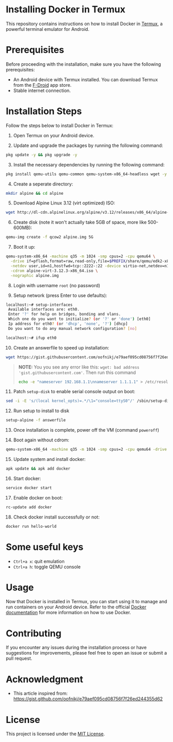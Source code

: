 # Installing Docker in Termux
This repository contains instructions on how to install Docker in [Termux](https://termux.com/), a powerful terminal emulator for Android.

# Prerequisites
Before proceeding with the installation, make sure you have the following prerequisites:
- An Android device with Termux installed. You can download Termux from the [F-Droid](https://f-droid.org/packages/com.termux/) app store.
- Stable internet connection.

# Installation Steps
Follow the steps below to install Docker in Termux:
1. Open Termux on your Android device.

2. Update and upgrade the packages by running the following command:
```bash
pkg update -y && pkg upgrade -y
```

3. Install the necessary dependencies by running the following command:
```bash
pkg install qemu-utils qemu-common qemu-system-x86_64-headless wget -y
```

4. Create a seperate directory:
```bash
mkdir alpine && cd alpine
```

5. Download Alpine Linux 3.12 (virt optimized) ISO:
```bash
wget http://dl-cdn.alpinelinux.org/alpine/v3.12/releases/x86_64/alpine-virt-3.12.3-x86_64.iso
```

6. Create disk (note it won't actually take 5GB of space, more like 500-600MB):
```bash
qemu-img create -f qcow2 alpine.img 5G
```

7. Boot it up:
```bash
qemu-system-x86_64 -machine q35 -m 1024 -smp cpus=2 -cpu qemu64 \
  -drive if=pflash,format=raw,read-only,file=$PREFIX/share/qemu/edk2-x86_64-code.fd \
  -netdev user,id=n1,hostfwd=tcp::2222-:22 -device virtio-net,netdev=n1 \
  -cdrom alpine-virt-3.12.3-x86_64.iso \
  -nographic alpine.img
```

8. Login with username ``root`` (no password)

9. Setup network (press Enter to use defaults):
```bash
localhost:~# setup-interfaces
 Available interfaces are: eth0.
 Enter '?' for help on bridges, bonding and vlans.
 Which one do you want to initialize? (or '?' or 'done') [eth0]
 Ip address for eth0? (or 'dhcp', 'none', '?') [dhcp]
 Do you want to do any manual network configuration? [no]
```
```bash
localhost:~# ifup eth0
```

10. Create an answerfile to speed up installation:
```bash
wget https://gist.githubusercontent.com/oofnikj/e79aef095cd08756f7f26ed244355d62/raw/answerfile
```
> **NOTE:** You you see any error like this: ``wget: bad address 'gist.githubusercontent.com'``. Then run this command
> ```bash
> echo -e "nameserver 192.168.1.1\nnameserver 1.1.1.1" > /etc/resolv.conf
> ```

11. Patch ``setup-disk`` to enable serial console output on boot:
```bash
sed -i -E 's/(local kernel_opts)=.*/\1="console=ttyS0"/' /sbin/setup-disk
```

12. Run setup to install to disk
```bash
setup-alpine -f answerfile
```

13. Once installation is complete, power off the VM (command ``poweroff``)

14. Boot again without cdrom:
```bash
qemu-system-x86_64 -machine q35 -m 1024 -smp cpus=2 -cpu qemu64 -drive if=pflash,format=raw,read-only=on,file=$PREFIX/share/qemu/edk2-x86_64-code.fd -netdev user,id=n1,hostfwd=tcp::2222-:22 -device virtio-net,netdev=n1 -nographic alpine.img

```

15. Update system and install docker:
```bash
apk update && apk add docker
```

16. Start docker:
```bash
service docker start
```

17. Enable docker on boot:
```bash
rc-update add docker
```

18. Check docker install successfully or not:
```bash
docker run hello-world
```

# Some useful keys
- ``Ctrl+a x``: quit emulation
- ``Ctrl+a h``: toggle QEMU console

# Usage
Now that Docker is installed in Termux, you can start using it to manage and run containers on your Android device. Refer to the official [Docker documentation](https://docs.docker.com/) for more information on how to use Docker.

# Contributing
If you encounter any issues during the installation process or have suggestions for improvements, please feel free to open an issue or submit a pull request.

# Acknowledgment
- This article inspired from: https://gist.github.com/oofnikj/e79aef095cd08756f7f26ed244355d62

# License
This project is licensed under the [MIT License](LICENSE).
